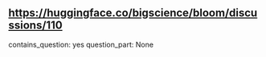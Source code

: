 ## https://huggingface.co/bigscience/bloom/discussions/110

contains_question: yes
question_part: None